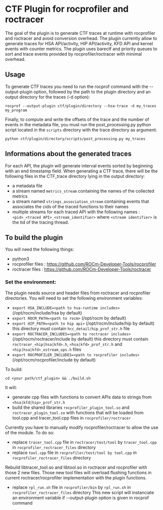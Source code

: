 # CTF Plugin for rocprofiler and roctracer

The goal of the plugin is to generate CTF traces at runtime with rocprofiler and roctracer and avoid conversion overhead.
The plugin currently allow to generate traces for HSA API/activity, HIP API/activity, KFD API and kernel events with counter metrics.
The plugin uses barectf and priority queues to sort and trace events provided by rocprofiler/roctracer with minimal overhead.


## Usage

To generate CTF traces you need to run the rocprof command with the --output-plugin option, followed by the path to the plugin directory and an output directory for the traces (-d option):

```rocprof --output-plugin ctf/plugin/directory --hsa-trace -d my_traces my_program```

Finally, to compute and write the offsets of the trace and the number of events in the metadata file, you must run the post_processing.py python script located in the ```scripts``` directory with the trace directory as argument:
```
python ctf/plugin/directory/scripts/post_processing.py my_traces
```

## Informations about the generated traces

For each API, the plugin will generate interval events sorted by beginning with an end timestamp field.
When generating a CTF trace, there will be the following files in the CTF_trace directory lying in the output directory:
- a metadata file
- a stream named `metrics_stream` containing the names of the collected metrics 
- a stream named `strings_association_stream` containing events that associates the cids of the traced functions to their names
- multiple streams for each traced API with the following names : `<pid>_<traced API>_<stream_identifier>` where `<stream identifier>` is the tid of the tracing thread.


## To build the plugin

You will need the following things:
- python3
- rocprofiler files : <https://github.com/ROCm-Developer-Tools/rocprofiler>
- roctracer files : <https://github.com/ROCm-Developer-Tools/roctracer>

### Set the environment:

The plugin needs source and header files from roctracer and rocprofiler directories. You will need to set the following environment variables:
- `export HSA_INCLUDE=<path to hsa-runtime includes>` (/opt/rocm/include/hsa by default)
- `export ROCM_PATH=<path to rocm>` (/opt/rocm by default)
- `export HIP_PATH=<path to hip api>` (/opt/rocm/include/hip by default) this directory must contain `hcc_detail/hip_prof_str.h` file
- `export ROCTRACER_INCLUDES=<path to roctracer includes>`  (/opt/rocm/roctracer/include by default) this directory must contain `roctracer_<hip|hsa|kfd>.h`, `<hsa|kfd>_prof_str.h` and `<hip|hsa|kfd>_ostream_ops.h` files
- `export ROCPROFILER_INCLUDES=<path to rocprofiler includes>` (/opt/rocm/rocprofiler/include by default)

To build:
```
cd <your path/ctf_plugin> && ./build.sh
```
It will:
- generate cpp files with functions to convert APIs data to strings from `<hsa|kfd|hip>_prof_str.h`
- build the shared libraries `rocprofiler_plugin_tool.so` and `roctracer_plugin_tool.so` with functions that will be loaded from tool.cpp and tracer_tool.cpp files in `rocprofiler/roctracer` 

Currently you have to manually modify rocprofiler/roctracer to allow the use of the module. To do so:
- replace `tracer_tool.cpp` file in `roctracer/test/tool` by `tracer_tool.cpp` in `rocprofiler_roctracer_files` directory 
- replace `tool.cpp` file in `rocprofiler/test/tool by tool.cpp` in `rocprofiler_roctracer_files` directory

Rebuild libtracer_tool.so and libtool.so in roctracer and rocprofiler with those 2 new files.
Those new tool files will overload flushing functions in current roctracer/rocprofiler implementation with the plugin functions.
- replace `rpl_run.sh` file in `rocprofiler/bin` by `rpl_run.sh` in `rocprofiler_roctracer_files` directory
This new script will instanciate an environment variable if --output-plugin option is given in rocprof command

